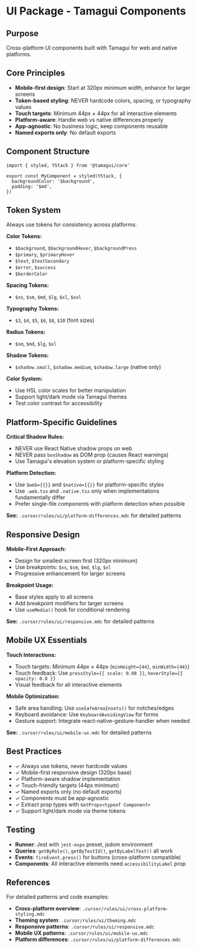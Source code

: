 # UI Package - Tamagui Components

## Purpose
Cross-platform UI components built with Tamagui for web and native platforms.

## Core Principles
- **Mobile-first design**: Start at 320px minimum width, enhance for larger screens
- **Token-based styling**: NEVER hardcode colors, spacing, or typography values
- **Touch targets**: Minimum 44px × 44px for all interactive elements
- **Platform-aware**: Handle web vs native differences properly
- **App-agnostic**: No business logic, keep components reusable
- **Named exports only**: No default exports

## Component Structure
```tsx
import { styled, YStack } from '@tamagui/core'

export const MyComponent = styled(YStack, {
  backgroundColor: '$background',
  padding: '$md',
})
```

## Token System
Always use tokens for consistency across platforms:

**Color Tokens:**
- `$background`, `$backgroundHover`, `$backgroundPress`
- `$primary`, `$primaryHover`
- `$text`, `$textSecondary`
- `$error`, `$success`
- `$borderColor`

**Spacing Tokens:**
- `$xs`, `$sm`, `$md`, `$lg`, `$xl`, `$xxl`

**Typography Tokens:**
- `$3`, `$4`, `$5`, `$6`, `$8`, `$10` (font sizes)

**Radius Tokens:**
- `$sm`, `$md`, `$lg`, `$xl`

**Shadow Tokens:**
- `$shadow.small`, `$shadow.medium`, `$shadow.large` (native only)

**Color System:**
- Use HSL color scales for better manipulation
- Support light/dark mode via Tamagui themes
- Test color contrast for accessibility

## Platform-Specific Guidelines

**Critical Shadow Rules:**
- NEVER use React Native shadow props on web
- NEVER pass `boxShadow` as DOM prop (causes React warnings)
- Use Tamagui's elevation system or platform-specific styling

**Platform Detection:**
- Use `$web={{}}` and `$native={{}}` for platform-specific styles
- Use `.web.tsx` and `.native.tsx` only when implementations fundamentally differ
- Prefer single-file components with platform detection when possible

**See:** `.cursor/rules/ui/platform-differences.mdc` for detailed patterns

## Responsive Design

**Mobile-First Approach:**
- Design for smallest screen first (320px minimum)
- Use breakpoints: `$xs`, `$sm`, `$md`, `$lg`, `$xl`
- Progressive enhancement for larger screens

**Breakpoint Usage:**
- Base styles apply to all screens
- Add breakpoint modifiers for larger screens
- Use `useMedia()` hook for conditional rendering

**See:** `.cursor/rules/ui/responsive.mdc` for detailed patterns

## Mobile UX Essentials

**Touch Interactions:**
- Touch targets: Minimum 44px × 44px (`minHeight={44}`, `minWidth={44}`)
- Touch feedback: Use `pressStyle={{ scale: 0.98 }}`, `hoverStyle={{ opacity: 0.8 }}`
- Visual feedback for all interactive elements

**Mobile Optimization:**
- Safe area handling: Use `useSafeAreaInsets()` for notches/edges
- Keyboard avoidance: Use `KeyboardAvoidingView` for forms
- Gesture support: Integrate react-native-gesture-handler when needed

**See:** `.cursor/rules/ui/mobile-ux.mdc` for detailed patterns

## Best Practices

- ✓ Always use tokens, never hardcode values
- ✓ Mobile-first responsive design (320px base)
- ✓ Platform-aware shadow implementation
- ✓ Touch-friendly targets (44px minimum)
- ✓ Named exports only (no default exports)
- ✓ Components must be app-agnostic
- ✓ Extract prop types with `GetProps<typeof Component>`
- ✓ Support light/dark mode via theme tokens

## Testing
- **Runner**: Jest with `jest-expo` preset, jsdom environment
- **Queries**: `getByRole()`, `getByTestId()`, `getByLabelText()` all work
- **Events**: `fireEvent.press()` for buttons (cross-platform compatible)
- **Components**: All interactive elements need `accessibilityLabel` prop

## References

For detailed patterns and code examples:
- **Cross-platform overview**: `.cursor/rules/ui/cross-platform-styling.mdc`
- **Theming system**: `.cursor/rules/ui/theming.mdc`
- **Responsive patterns**: `.cursor/rules/ui/responsive.mdc`
- **Mobile UX patterns**: `.cursor/rules/ui/mobile-ux.mdc`
- **Platform differences**: `.cursor/rules/ui/platform-differences.mdc`
